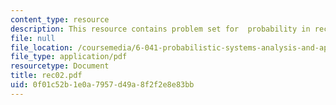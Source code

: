 ```yaml
---
content_type: resource
description: This resource contains problem set for  probability in recitation two.
file: null
file_location: /coursemedia/6-041-probabilistic-systems-analysis-and-applied-probability-spring-2006/0f01c52b1e0a7957d49a8f2f2e8e83bb_rec02.pdf
file_type: application/pdf
resourcetype: Document
title: rec02.pdf
uid: 0f01c52b-1e0a-7957-d49a-8f2f2e8e83bb
---
```

